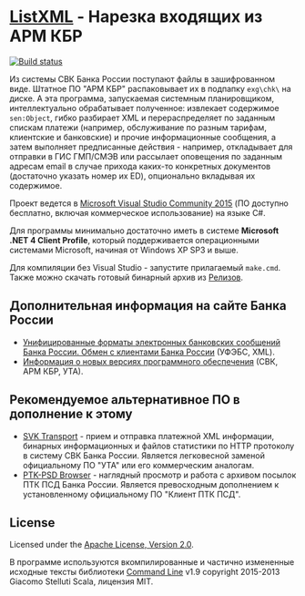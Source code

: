 # [ListXML](http://diev.github.io/ListXML/) - Нарезка входящих из АРМ КБР

[![Build status](https://ci.appveyor.com/api/projects/status/45j0q24sg6aiiq52?svg=true)](https://ci.appveyor.com/project/diev/listxml)

Из системы СВК Банка России поступают файлы в зашифрованном виде. 
Штатное ПО "АРМ КБР" распаковывает их в подпапку `exg\chk\` на диске. 
А эта программа, запускаемая системным планировщиком, интеллектуально 
обрабатывает полученное: извлекает содержимое `sen:Object`, 
гибко разбирает XML и перераспределяет по заданным спискам платежи 
(например, обслуживание по разным тарифам, клиентские и банковские) 
и прочие информационные сообщения, а затем выполняет предписанные действия - 
например, откладывает для отправки в ГИС ГМП/СМЭВ или рассылает оповещения 
по заданным адресам email в случае прихода каких-то конкретных документов 
(достаточно указать номер их ED), опционально вкладывая их содержимое.

Проект ведется в 
[Microsoft Visual Studio Community 2015](https://www.visualstudio.com/) 
(ПО доступно бесплатно, включая коммерческое использование) на языке C#.

Для программы минимально достаточно иметь в системе 
**Microsoft .NET 4 Client Profile**, который поддерживается операционными 
системами Microsoft, начиная от Windows XP SP3 и выше.

Для компиляции без Visual Studio - запустите прилагаемый `make.cmd`. 
Также можно скачать готовый бинарный архив из [Релизов](/diev/ListXML/releases).

## Дополнительная информация на сайте Банка России

* [Унифицированные форматы электронных банковских сообщений Банка России. 
Обмен с клиентами Банка России](http://www.cbr.ru/analytics/Formats) 
(УФЭБС, XML).
* [Информация о новых версиях программного 
обеспечения](http://www.cbr.ru/mcirabis/?PrtId=itest) (СВК, АРМ КБР, УТА).

## Рекомендуемое альтернативное ПО в дополнение к этому

* [SVK Transport](http://diev.github.io/SVK-Transport-hta) - 
прием и отправка платежной XML информации, бинарных информационных и файлов 
статистики по HTTP протоколу в систему СВК Банка России. Является легковесной 
заменой официальному ПО "УТА" или его коммерческим аналогам.
* [PTK-PSD Browser](http://diev.github.io/PTK-PSD-Browser-hta) - 
наглядный просмотр и работа с архивом посылок ПТК ПСД Банка России. Является 
превосходным дополнением к установленному официальному ПО "Клиент ПТК ПСД".

## License

Licensed under the [Apache License, Version 2.0](LICENSE).

В программе используются вкомпилированные и частично измененные исходные 
тексты библиотеки [Command Line](/gsscoder/commandline) v1.9 copyright 
2015-2013 Giacomo Stelluti Scala, лицензия MIT.
